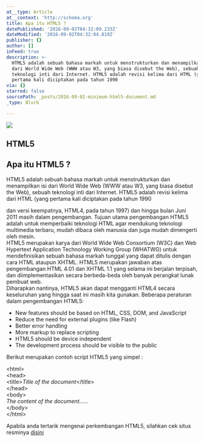 ```yaml
---
at__type: Article
at__context: 'http://schema.org'
title: Apa itu HTML5 ?
datePublished: '2016-09-02T04:32:09.233Z'
dateModified: '2016-09-02T04:32:04.819Z'
publisher: {}
author: []
inFeed: true
description: >-
  HTML5 adalah sebuah bahasa markah untuk menstrukturkan dan menampilkan isi
  dari World Wide Web (WWW atau W3, yang biasa disebut the Web), sebuah
  teknologi inti dari Internet. HTML5 adalah revisi kelima dari HTML (yang
  pertama kali diciptakan pada tahun 1990
via: {}
starred: false
sourcePath: _posts/2016-09-02-minimum-html5-document.md
_type: Blurb

---
```

<article style=""><img src="https://the-grid-user-content.s3-us-west-2.amazonaws.com/6eb4da90-4d38-4470-a4b7-927c9cfd1fac.jpg" /><h1>HTML5 </h1></article>

## Apa itu HTML5 ?

HTML5 adalah sebuah bahasa markah untuk menstrukturkan dan menampilkan isi dari World Wide Web (WWW atau W3, yang biasa disebut the Web), sebuah teknologi inti dari Internet. HTML5 adalah revisi kelima dari HTML (yang pertama kali diciptakan pada tahun 1990

dan versi keempatnya, HTML4, pada tahun 1997) dan hingga bulan Juni 2011 masih dalam pengembangan. Tujuan utama pengembangan HTML5 adalah untuk memperbaiki teknologi HTML agar mendukung teknologi multimedia terbaru, mudah dibaca oleh manusia dan juga mudah dimengerti oleh mesin.  
HTML5 merupakan karya dari World Wide Web Consortium (W3C) dan Web Hypertext Application Technology Working Group (WHATWG) untuk mendefinisikan sebuah bahasa markah tunggal yang dapat ditulis dengan cara HTML ataupun XHTML. HTML5 merupakan jawaban atas pengembangan HTML 4.01 dan XHTML 1.1 yang selama ini berjalan terpisah, dan diimplementasikan secara berbeda-beda oleh banyak perangkat lunak pembuat web.  
Diharapkan nantinya, HTML5 akan dapat mengganti HTML4 secara keseluruhan yang hingga saat ini masih kita gunakan. Beberapa peraturan dalam pengembangan HTML5:

* New features should be based on HTML, CSS, DOM, and JavaScript
* Reduce the need for external plugins (like Flash)
* Better error handling
* More markup to replace scripting
* HTML5 should be device independent
* The development process should be visible to the public

Berikut merupakan contoh script HTML5 yang simpel :

<!DOCTYPE html\>  
<html\>  
<head\>  
<title\>_Title of the document_</title\>  
</head\>  
<body\>  
_The content of the document......_  
</body\>  
</html\>

Apabila anda tertarik mengenai perkembangan HTML5, silahkan cek situs resminya [disini][0]

[0]: http://www.whatwg.org/specs/web-apps/current-work/multipage/the-xhtml-syntax.html